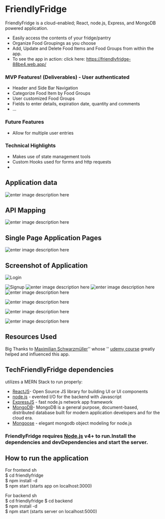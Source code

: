 # FriendlyFridge
FriendlyFridge is a cloud-enabled; React, node.js, Express, and MongoDB powered application. 
- Easily access the contents of your fridge/pantry  
- Organize Food Groupings as you choose  
- Add, Update and Delete Food Items and Food Groups from within the app.
- To see the app in action: click here:
https://friendlyfridge-88be4.web.app/

### MVP Features! (Deliverables) - User authenticated  
- Header and Side Bar Navigation  
- Categorize Food Item by Food Groups  
- User customized Food Groups  
- Fields to enter details, expiration date, quantity and comments  
- ...
### Future Features
- Allow for multiple user entries

### Technical Highlights  
- Makes use of state management tools  
- Custom Hooks used for forms and http requests
-  

## Application data
![enter image description here](https://github.com/aunyamukherjee/friendly-fridge/blob/master/wireframes/Application%20data.png?raw=true)

  

## API Mapping
![enter image description here](https://github.com/aunyamukherjee/friendly-fridge/blob/master/wireframes/API%20mappings.png?raw=true)
  

##  Single Page Application Pages
![enter image description here](https://github.com/aunyamukherjee/friendly-fridge/blob/master/wireframes/Single%20Page%20App%20Pages.png?raw=true)


## Screenshot of Application  
![Login](https://github.com/aunyamukherjee/friendly-fridge/blob/master/wireframes/login.png)

![Signup](https://github.com/aunyamukherjee/friendly-fridge/blob/master/wireframes/signup.png)
![enter image description here](https://github.com/aunyamukherjee/friendly-fridge/blob/master/wireframes/view%20items%20in%20foodgroup.png?raw=true)
![enter image description here](https://github.com/aunyamukherjee/friendly-fridge/blob/master/wireframes/item%20details.png?raw=true)
![enter image description here](https://github.com/aunyamukherjee/friendly-fridge/blob/master/wireframes/error_no_food.png?raw=true)

![enter image description here](https://github.com/aunyamukherjee/friendly-fridge/blob/master/wireframes/display-all-foodgroups.png?raw=true)

![enter image description here](https://github.com/aunyamukherjee/friendly-fridge/blob/master/wireframes/add_food_items.png?raw=true)

![enter image description here](https://github.com/aunyamukherjee/friendly-fridge/blob/master/wireframes/error%20reminder.png?raw=true)
##  Resources Used

 Big Thanks to [Maximilian Schwarzmüller](https://www.udemy.com/user/maximilian-schwarzmuller/)'' whose '' [udemy course](https://www.udemy.com/share/102fVSBUcbeV5bRng=/) greatly helped and influenced this app. 

##  TechFriendlyFridge dependencies

utilizes a MERN Stack to run properly:

* [ReactJS](https://reactjs.org)- Open Source JS library for building UI or UI components
* [node.js](%28https://nodejs.org/en/%29) - evented I/O for the backend with Javascript 
* [ExpressJS](https://expressjs.com) - fast node.js network app framework  
* [MongoDB](https://www.mongodb.com)- MongoDB is a general purpose, document-based, distributed database built for modern application developers and for the cloud era.
* [Mongoose](https://mongoosejs.com) - elegant mongodb object modeling for node.js 


### FriendlyFridge requires [Node.js]([https://nodejs.org/](https://nodejs.org/)) v4+ to run.Install the dependencies and devDependencies and start the server.

##  How to run the application
For frontend
sh  
$ cd friendlyfridge  
$ npm install -d  
$ npm start
(starts app on localhost:3000)

For backend
sh  
$ cd friendlyfridge
$ cd backend  
$ npm install -d  
$ npm start
(starts server on localhost:5000)

